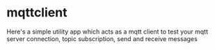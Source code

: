 # mqttclient
Here's a simple utility app which acts as a mqtt client to test your mqtt server connection, topic subscription, send and receive messages
